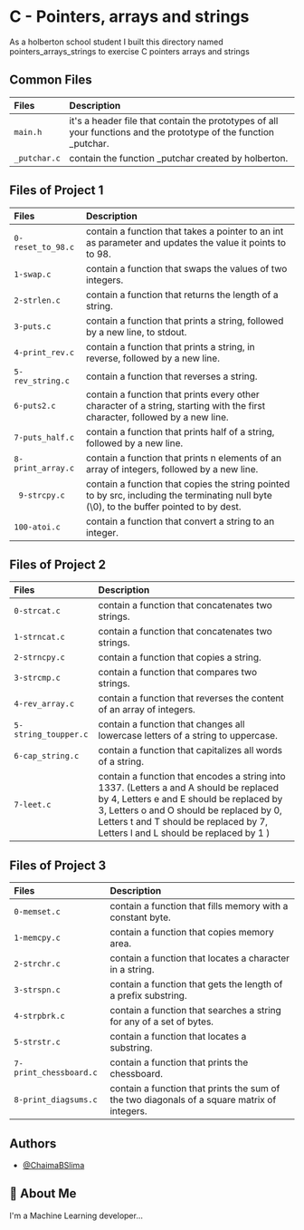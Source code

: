 # C - Pointers, arrays and strings

As a holberton school student I built this directory named pointers_arrays_strings to  exercise C pointers arrays and strings

## Common Files 

| Files |  Description                |
| :-------- |  :------------------------- |
| `main.h` | it's a header file that contain the prototypes of all your functions and the prototype of the function _putchar.|
| `_putchar.c`| contain the function _putchar created by holberton. |

## Files of Project 1
| Files |  Description                |
| :-------- |  :------------------------- |
| `0-reset_to_98.c` | contain  a function that takes a pointer to an int as parameter and updates the value it points to to 98.|
| `1-swap.c`| contain a function that swaps the values of two integers. |
| `2-strlen.c` |contain  a function that returns the length of a string.|
| `3-puts.c` | contain a function that prints a string, followed by a new line, to stdout. |
| `4-print_rev.c` | contain  a function that prints a string, in reverse, followed by a new line. |
|`5-rev_string.c` | contain a function that reverses a string.|
| `6-puts2.c` | contain  a function that prints every other character of a string, starting with the first character, followed by a new line. |
| `7-puts_half.c` |contain  a function that prints half of a string, followed by a new line. |
| `8-print_array.c` | contain  a function that prints n elements of an array of integers, followed by a new line.|
|` 9-strcpy.c` |contain   a function that copies the string pointed to by src, including the terminating null byte (\0), to the buffer pointed to by dest.|
| `100-atoi.c`| contain a function that convert a string to an integer. |

## Files of Project 2
| Files |  Description                |
| :-------- |  :------------------------- |
| `0-strcat.c` | contain a function that concatenates two strings.|
| `1-strncat.c`| contain a function that concatenates two strings. |
| `2-strncpy.c` |contain  a function that copies a string.|
| `3-strcmp.c` | contain a function that compares two strings. |
| `4-rev_array.c` | contain a function that reverses the content of an array of integers. |
|`5-string_toupper.c` | contain a function that changes all lowercase letters of a string to uppercase.|
| `6-cap_string.c` | contain  a function that capitalizes all words of a string.|
| `7-leet.c` |contain   a function that encodes a string into 1337. (Letters a and A should be replaced by 4, Letters e and E should be replaced by 3, Letters o and O should be replaced by 0, Letters t and T should be replaced by 7, Letters l and L should be replaced by 1 )|

## Files of Project 3
| Files |  Description                |
| :-------- |  :------------------------- |
| `0-memset.c` | contain  a function that fills memory with a constant byte.|
| `1-memcpy.c`| contain a function that copies memory area. |
| `2-strchr.c` |contain a function that locates a character in a string.|
| `3-strspn.c` | contain a function that gets the length of a prefix substring. |
| `4-strpbrk.c` | contain a function that searches a string for any of a set of bytes. |
|`5-strstr.c` | contain a function that locates a substring.|
| `7-print_chessboard.c` | contain a function that prints the chessboard.|
| `8-print_diagsums.c` |contain  a function that prints the sum of the two diagonals of a square matrix of integers.|

## Authors

- [@ChaimaBSlima](https://www.github.com/octokatherine)


## 🚀 About Me
I'm a Machine Learning developer...

